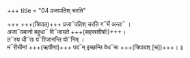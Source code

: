 +++
title = "04 प्रजापतिश् चरति"

+++
+++(त्रिपात्)+++ प्रजा᳓पतिश् चरति ग᳓र्भे अन्तः᳓ ।  
अजा᳓यमानो बहुधा᳓ वि᳓जायते +++(सहस्रशीर्षा!)+++।  
त᳓स्य धी᳓राः प᳓रिजानन्ति यो᳓निम् ।  
म᳓रीचीनां +++(ऋषीणां)+++ पद᳓म् इच्छन्ति वेध᳓सः +++(त्रिपादश् [च])+++। ३